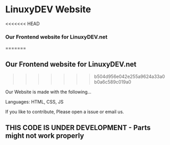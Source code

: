 # LinuxyDEV Website
<<<<<<< HEAD
### Our Frontend website for LinuxyDEV.net
=======
## Our Frontend website for LinuxyDEV.net
>>>>>>> b504d956e042e255a9624a33a0b0a6c589c019a0

Our Website is made with the following...

Languages: HTML, CSS, JS

If you like to contribute, Please open a issue or email us.

## THIS CODE IS UNDER DEVELOPMENT - Parts might not work properly
